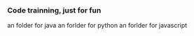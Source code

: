 ### Code trainning, just for fun
an folder for java
an forlder for python
an forlder for javascript
